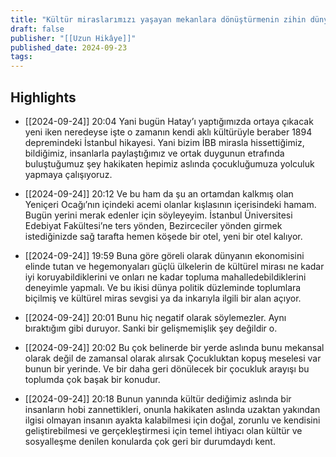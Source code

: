 ```yaml
---
title: "Kültür miraslarımızı yaşayan mekanlara dönüştürmenin zihin dünyamızda yeşerttiği olumlu etkiler"
draft: false
publisher: "[[Uzun Hikâye]]"
published_date: 2024-09-23
tags:
---
```



## Highlights
* [[2024-09-24]] 20:04  Yani bugün Hatay’ı yaptığımızda ortaya çıkacak yeni iken neredeyse işte o zamanın kendi aklı kültürüyle beraber 1894 depremindeki İstanbul hikayesi. Yani bizim İBB mirasla hissettiğimiz, bildiğimiz, insanlarla paylaştığımız ve ortak duygunun etrafında buluştuğumuz şey hakikaten hepimiz aslında çocukluğumuza yolculuk yapmaya çalışıyoruz.

* [[2024-09-24]] 20:12  Ve bu ham da şu an ortamdan kalkmış olan Yeniçeri Ocağı’nın içindeki acemi olanlar kışlasının içerisindeki hamam. Bugün yerini merak edenler için söyleyeyim. İstanbul Üniversitesi Edebiyat Fakültesi’ne ters yönden, Bezirceciler yönden girmek istediğinizde sağ tarafta hemen köşede bir otel, yeni bir otel kalıyor.

* [[2024-09-24]] 19:59  Buna göre göreli olarak dünyanın ekonomisini elinde tutan ve hegemonyaları güçlü ülkelerin de kültürel mirası ne kadar iyi koruyabildiklerini ve onları ne kadar topluma mahalledebildiklerini deneyimle yapmalı. Ve bu ikisi dünya politik düzleminde toplumlara biçilmiş ve kültürel miras sevgisi ya da inkarıyla ilgili bir alan açıyor.

* [[2024-09-24]] 20:01  Bunu hiç negatif olarak söylemezler. Aynı bıraktığım gibi duruyor. Sanki bir gelişmemişlik şey değildir o.

* [[2024-09-24]] 20:02  Bu çok belinerde bir yerde aslında bunu mekansal olarak değil de zamansal olarak alırsak Çocukluktan kopuş meselesi var bunun bir yerinde. Ve bir daha geri dönülecek bir çocukluk arayışı bu toplumda çok başak bir konudur.

* [[2024-09-24]] 20:18  Bunun yanında kültür dediğimiz aslında bir insanların hobi zannettikleri, onunla hakikaten aslında uzaktan yakından ilgisi olmayan insanın ayakta kalabilmesi için doğal, zorunlu ve kendisini geliştirebilmesi ve gerçekleştirmesi için temel ihtiyacı olan kültür ve sosyalleşme denilen konularda çok geri bir durumdaydı kent.

